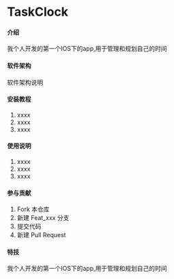 # TaskClock

#### 介绍
我个人开发的第一个IOS下的app,用于管理和规划自己的时间 

#### 软件架构
软件架构说明


#### 安装教程

1.  xxxx
2.  xxxx
3.  xxxx

#### 使用说明

1.  xxxx
2.  xxxx
3.  xxxx

#### 参与贡献

1.  Fork 本仓库
2.  新建 Feat_xxx 分支
3.  提交代码
4.  新建 Pull Request


#### 特技
我个人开发的第一个IOS下的app,用于管理和规划自己的时间 
